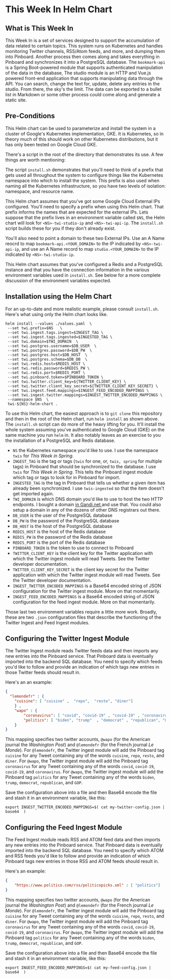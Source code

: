 # This Week In Helm Chart

## What is This Week In

This Week In is a set of services designed to support the accumulation of data related to certain topics. This system runs on Kubernetes and handles monitoring Twitter channels, RSS/Atom feeds, and more, and dumping them into Pinboard. Another process then comes along and takes everything in Pinboard and synchronizes it into a PostgreSQL database. The `bookmark-api` is a Spring Boot-powered module that supports authenticated manipulation of the data in the database, The studio module is an HTTP and Vue.js powered front-end application that supports manipulating data through the API. You can search, change the text for, update, delete any entries in the studio. From there, the sky's the limit. The data can be exported to a bullet list in Markdown or some other process could come along and generate a static site.

## Pre-Conditions

This Helm chart can be used to parameterize and install the system in a cluster of Google's Kubernetes implementation, GKE. It is Kubernetes, so in theory much of this 
should work on other Kubernetes distributions, but it has only been tested on Google Cloud GKE. 

There's a script in the root of the directory that demonstrates its use. A few things are worth mentioning: 

The script `install.sh` demonstrates  that you'll need to think of a prefix that gets used all throughout the system to configure things like the Kubernetes namespace into which to install the system. This prefix is also used when naming all the Kubernetes infrastructure, so you have two levels of isolation: namespace, and resource name. 

This Helm chart assumes that you've got some Google Cloud External IPs configured. You'll need to specify a prefix when using this Helm chart. That prefix informs the names that are expected for the external IPs. Lets suppose that the prefix lives in an environment variable called `$NS`, the Helm chart will look for `<NS>-twi-studio-ip` and  `<NS>-twi-api-ip`. The `install.sh` script builds these for you if they don't already exist. 

You'll also need to point a domain to these two External IPs. Use an A Name reocrd to map `bookmark-api.<YOUR_DOMAIN>` to the IP indicated by `<NS>-twi-api-ip`, and  use an A Name record to map `studio.<YOUR_DOMAIN>` to the IP indicated by `<NS>-twi-studio-ip`.

This Helm chart assumes that you've configured a Redis and a PostgreSQL instance and that you have the connection information in the various environment variables used in `install.sh`. See below for a more complete discussion of the environment variables expected.

## Installation using the Helm Chart 

For an up-to-date and more realistic example, please consult `install.sh`. Here's what using only the Helm chart looks like.


```shell
helm install --values ./values.yaml  \
 --set twi.prefix=$NS   \
 --set twi.ingest.tags.ingest=$INGEST_TAG \
 --set twi.ingest.tags.ingested=$INGESTED_TAG \
 --set twi.domain=$TWI_DOMAIN  \
 --set twi.postgres.username=$DB_USER  \
 --set twi.postgres.password=$DB_PW  \
 --set twi.postgres.host=$DB_HOST  \
 --set twi.postgres.schema=$DB_DB  \
 --set twi.redis.host=$REDIS_HOST \
 --set twi.redis.password=$REDIS_PW \
 --set twi.redis.port=$REDIS_PORT \
 --set twi.pinboard.token=$PINBOARD_TOKEN \
 --set twi.twitter.client_key=${TWITTER_CLIENT_KEY} \
 --set twi.twitter.client_key_secret=${TWITTER_CLIENT_KEY_SECRET} \
 --set twi.ingest.feed.mappings=$INGEST_FEED_ENCODED_MAPPINGS \
 --set twi.ingest.twitter.mappings=$INGEST_TWITTER_ENCODED_MAPPINGS \
 --namespace $NS  \
 twi-${NS}-helm-chart . 
```

To use this Helm chart, the easiest approach is to `git clone` this repository and then in the root of the Helm chart, run `helm install` as shown above. The `install.sh` script can do more of the heavy lifting for you. It'll install the whole system assuming you've authenticated to Google Cloud (GKE) on the same machine you run `helm` in. It also notably leaves as an exercise to you the installation of a PostgreSQL and Redis database. 

 * `NS` the Kubernetes namespace you'd like to use. I use the namespace `twis` for  _This Week in Spring_. 
 * `INGEST_TAG` is the tag or tags (`twis` for one, or, `twis, spring` for multiple tags) in Pinboard that should be synchronized to the database. I use `twis` for _This Week in Spring_. This tells the Pinboard ingest module which tag or tags to look for in Pinboard for import.
 * `INGESTED_TAG` is the tag in Pinboard that tells us whether a given item has already been synchronized. I use `twis-ingested` so that the item doesn't get imported again. 
 * `TWI_DOMAIN` is  which DNS domain you'd like to use to host the two HTTP endpoints. I bought a domain [in Gandi.net ](http://gandi.net) and use that. You could also setup a domain in any of the dozens of other DNS registrars out there.  
 * `DB_USER` is the user of the PostgreSQL database  
 * `DB_PW` is the password  of the PostgreSQL database  
 * `DB_HOST` is the host of the PostgreSQL database
 * `REDIS_HOST` is the host of the Redis database
 * `REDIS_PW` is the password of the Redis database 
 * `REDIS_PORT` is the port of the Redis database
 * `PINBOARD_TOKEN` is the token to use to connect to Pinboard  
 * `TWITTER_CLIENT_KEY` is the client key for the Twitter application with which the Twitter ingest module will read Tweets. See the Twitter developer documentation.
 * `TWITTER_CLIENT_KEY_SECRET` is the client key secret for the Twitter application with which the Twitter ingest module will read Tweets. See the Twitter developer documentation.
 * `INGEST_TWITTER_ENCODED_MAPPINGS` is a Base64 encoded string of JSON configuration for the Twitter ingest module. More on that momentarily.
 * `INGEST_FEED_ENCODED_MAPPINGS` is a Base64 encoded string of JSON configuration for the feed ingest module. More on that momentarily. 

Those last two environment variables require a little more work. Broadly, these are two `.json` configuration files that describe the functioning of the Twitter Ingest and Feed Ingest modules. 

## Configuring the Twitter Ingest Module 

The Twitter Ingest module reads Twitter feeds data  and then imports any new entries into the Pinboard service. That Pinboard data is eventually imported into the backend SQL database. You need to specify which feeds you'd like to follow and provide an indication of which tags new entries in those Twitter feeds should result in. 

Here's an an example: 


```json
{ 
  "lemondefr" : { 
    "cuisine": [ "cuisine" ,  "repo",  "resto", "diner"] 
	} ,  
	"wapo" : { 
		"coronavirus": [ "covid", "covid-19" , "covid-19" , "coronavirus"  ] ,
		"politics": [ "biden", "trump"  , "democrat" , "republican", "GOP"] 
	} 
}  

```

This mapping specifies two twitter accounts, `@wapo` (for the American journal the _Washington Post_) and `@lemondefr` (for the French journal _Le Monde_). For `@lemondefr`, the Twitter ingest module will add the Pinboard tag `cuisine` for any Tweet containing any of the words `cuisine`, `repo`, `resto`, and `diner`. For `@wapo`, the Twitter ingest module will add the Pinboard tag `coronavirus` for any Tweet containing any of the words `covid`, `covid-19`, `covid-19`, and  `coronavirus`. For `@wapo`, the Twitter ingest module will add the Pinboard tag `politics` for any Tweet containing any of the words `biden`, `trump`, `democrat`, `republican`, and `GOP`.  

Save the configuration above into a file and then Base64 encode the file and stash it in an environment variable, like this:

```shell
export INGEST_TWITTER_ENCODED_MAPPINGS=$( cat my-twitter-config.json | base64  )
```

## Configuring the Feed Ingest Module 

The Feed Ingest module reads RSS and ATOM feed data and then imports any new entries into the Pinboard service. That Pinboard data is eventually imported into the backend SQL database. You need to specify which ATOM and RSS feeds  you'd like to follow and provide an indication of which Pinboard tags new entries in those RSS and ATOM feeds should result in. 

Here's an example: 

```json
{ 
 	"https://www.politico.com/rss/politicopicks.xml" : [ "politics"]
}
```

This mapping specifies two twitter accounts, `@wapo` (for the American journal the _Washington Post_) and `@lemondefr` (for the French journal _Le Monde_). For `@lemondefr`, the Twitter ingest module will add the Pinboard tag `cuisine` for any Tweet containing any of the words `cuisine`, `repo`, `resto`, and `diner`. For `@wapo`, the Twitter ingest module will add the Pinboard tag `coronavirus` for any Tweet containing any of the words `covid`, `covid-19`, `covid-19`, and  `coronavirus`. For `@wapo`, the Twitter ingest module will add the Pinboard tag `politics` for any Tweet containing any of the words `biden`, `trump`, `democrat`, `republican`, and `GOP`.  

Save the configuration above into a file and then Base64 encode the file and stash it in an environment variable, like this:

```shell
export INGEST_FEED_ENCODED_MAPPINGS=$( cat my-feed-config.json | base64  )
```

